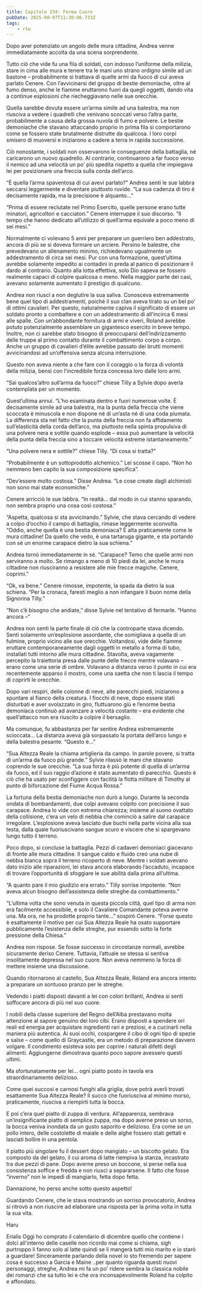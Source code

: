 ```yaml
---
title: Capitolo 334: Ferma Cuore
pubDate: 2025-08-07T11:30:06.733Z
tags:
    - rtw
---
```











Dopo aver potenziato un angolo delle mura cittadine, Andrea venne immediatamente accolta da una scena sorprendente.


Tutto ciò che vide fu una fila di soldati, con indosso l’uniforme della milizia, stare in cima alle mura e tenere tra le mani uno strano ordigno simile ad un bastone – probabilmente si trattava di quelle armi da fuoco di cui aveva parlato Cenere. Con l’avvicinarsi del gruppo di bestie demoniache, oltre al fumo denso, anche le fiamme eruttarono fuori da quegli oggetti, dando vita a continue esplosioni che riecheggiavano nelle sue orecchie.


Quella sarebbe dovuta essere un’arma simile ad una balestra, ma non riusciva a vedere i quadrelli che venivano scoccati verso l’altra parte, probabilmente a causa della grossa nuvola di fumo e polvere. Le bestie demoniache che stavano attaccando proprio in prima fila si comportarono come se fossero state brutalmente distrutte da qualcosa. I loro corpi smisero di muoversi e iniziarono a cadere a terra in rapida successione.


Ciò nonostante, i soldati non osservarono le conseguenze della battaglia, né caricarono un nuovo quadrello. Al contrario, continuarono a far fuoco verso il nemico ad una velocità un po’ più spedita rispetto a quella che impiegava lei per posizionare una freccia sulla corda dell’arco.


“Ѐ quella l’arma spaventosa di cui avevi parlato?” Andrea sentì le sue labbra seccarsi leggermente e diventare piuttosto ruvide. “La sua cadenza di tiro è decisamente rapida, ma la precisione è alquanto…”


“Prima di essere reclutate nel Primo Esercito, quelle persone erano tutte minatori, agricoltori e cacciatori.” Cenere interruppe il suo discorso. “Il tempo che hanno dedicato all’utilizzo di quell’arma equivale a poco meno di sei mesi.”


Normalmente ci volevano 5 anni per preparare un guerriero ben addestrato, ancora di più se si doveva formare un arciere. Persino le balestre, che prevedevano un allenamento minimo, richiedevano ugualmente un addestramento di circa sei mesi. Pur con una formazione, quest’ultima avrebbe solamente impedito ai contadini in preda al panico di posizionare il dardo al contrario. Quanto alla lotta effettiva, solo Dio sapeva se fossero realmente capaci di colpire qualcosa o meno. Nella maggior parte dei casi, avevano solamente aumentato il prestigio di qualcuno.


Andrea non riuscì a non deglutire la sua saliva. Conosceva estremamente bene quel tipo di addestramenti, poiché il suo clan aveva tirato su un bel po’ di ottimi cavalieri. Per questo, naturalmente capiva il significato di essere un soldato pronto a combattere e con un addestramento di all’incirca 6 mesi alle spalle. Con un’abbondante fornitura di armi e viveri, Roland avrebbe potuto potenzialmente assemblare un gigantesco esercito in breve tempo. Inoltre, non ci sarebbe stato bisogno di preoccuparsi dell’indirizzamento delle truppe al primo contatto durante il combattimento corpo a corpo. Anche un gruppo di cavalieri d’élite avrebbe passato dei brutti momenti avvicinandosi ad un’offensiva senza alcuna interruzione.


Questo non aveva niente a che fare con il coraggio o la forza di volontà della milizia, bensì con l’incredibile forza concessa loro dalle loro armi.


“Sai qualcos’altro sull’arma da fuoco?” chiese Tilly a Sylvie dopo averla contemplata per un momento.


Quest’ultima annuì. “L’ho esaminata dentro e fuori numerose volte. Ѐ decisamente simile ad una balestra, ma la punta della freccia che viene scoccata è minuscola e non dispone né di un’asta né di una coda piumata. La differenza sta nel fatto che la punta della freccia non fa affidamento sull’elasticità della corda dell’arco, ma piuttosto nella spinta propulsiva di una polvere nera e sottile quando esplode – essa può aumentare la velocità della punta della freccia sino a toccare velocità estreme istantaneamente.”


“Una polvere nera e sottile?” chiese Tilly. “Di cosa si tratta?”


“Probabilmente è un sottoprodotto alchemico.” Lei scosse il capo. “Non ho nemmeno ben capito la sua composizione specifica”.


“Dev’essere molto costosa.” Disse Andrea. “Le cose create dagli alchimisti non sono mai state economiche.”


Cenere arricciò le sue labbra. “In realtà… dal modo in cui stanno sparando, non sembra proprio una cosa così costosa.”


“Aspetta, qualcosa si sta avvicinando.” Sylvie, che stava cercando di vedere a colpo d’occhio il campo di battaglia, rimase leggermente sconvolta. “Oddio, anche quella è una bestia demoniaca? Ѐ alta praticamente come le mura cittadine! Da quello che vedo, è una tartaruga gigante, e sta portando con sé un enorme carapace dietro la sua schiena.”


Andrea tornò immediatamente in sé. “Carapace? Temo che quelle armi non serviranno a molto. Se rimango a meno di 10 piedi da lei, anche le mura cittadine non riusciranno a resistere alle mie frecce magiche. Cenere, coprimi.”


“Ok, va bene.” Cenere rimosse, impotente, la spada da dietro la sua schiena. “Per la cronaca, faresti meglio a non infangare il buon nome della Signorina Tilly.”


“Non c’è bisogno che andiate,” disse Sylvie nel tentativo di fermarle. “Hanno ancora –“


Andrea non sentì la parte finale di ciò che la controparte stava dicendo. Sentì solamente un’esplosione assordante, che somigliava a quella di un fulmine, proprio vicino alle sue orecchie. Voltandosi, vide delle fiamme eruttare contemporaneamente dagli oggetti in metallo a forma di tubo, installati tutti intorno alle mura cittadine. Stavolta, aveva vagamente percepito la traiettoria presa dalle punte delle frecce mentre volavano – erano come una serie di ombre. Volavano a distanza verso il punto in cui era recentemente apparso il mostro, come una saetta che non ti lascia il tempo di coprirti le orecchie.


Dopo vari respiri, delle colonne di neve, alte parecchi piedi, iniziarono a spuntare al fianco della creatura. I fiocchi di neve, dopo essere stati disturbati e aver svolazzato in giro, fluttuarono giù e l’enorme bestia demoniaca continuò ad avanzare a velocità costante – era evidente che quell’attacco non era riuscito a colpire il bersaglio.


Ma comunque, fu abbastanza per far sentire Andrea estremamente scioccata… La distanza aveva già sorpassato la portata dell’arco lungo e della balestra pesante. “Questo è…”


“Sua Altezza Reale la chiama artiglieria da campo. In parole povere, si tratta di un’arma da fuoco più grande.” Sylvie rilassò le mani che stavano coprendo le sue orecchie. “La sua forza è più potente di quella di un’arma da fuoco, ed il suo raggio d’azione è stato aumentato di parecchio. Questo è ciò che ha usato per sconfiggere con facilità la flotta militare di Timothy al punto di biforcazione del Fiume Acqua Rossa.”


La fortuna della bestia demoniache non durò a lungo. Durante la seconda ondata di bombardamenti, due colpi avevano colpito con precisione il suo carapace. Andrea lo vide con estrema chiarezza; insieme al suono ovattato della collisione, c’era un velo di nebbia che cominciò a salire dal carapace irregolare. L’esplosione aveva lasciato due buchi nella parte vicina alla sua testa, dalla quale fuoriuscivano sangue scuro e viscere che si spargevano lungo tutto il terreno.


Poco dopo, si concluse la battaglia. Pezzi di cadaveri demoniaci giacevano di fronte alle mura cittadine. Il sangue caldo e fluido creò una nube di nebbia bianca sopra il terreno ricoperto di neve. Mentre i soldati avevano dato inizio alle riparazioni, lei stava ancora elaborando l’accaduto, incapace di trovare l’opportunità di sfoggiare le sue abilità dalla prima all’ultima.


“A quanto pare il mio giudizio era errato.” Tilly sorrise impotente. “Non aveva alcun bisogno dell’assistenza delle streghe da combattimento.”


“L’ultima volta che sono venuta in questa piccola città, quel tipo di arma non era facilmente accessibile, e solo il Cavaliere Comandante poteva averne una. Ma ora, ne ha prodotte proprio tante…” sospirò Cenere. “Forse questo è esattamente il motivo per cui Sua Altezza Reale ha osato supportare pubblicamente l’esistenza delle streghe, pur essendo sotto la forte pressione della Chiesa.”


Andrea non rispose. Se fosse successo in circostanze normali, avrebbe sicuramente deriso Cenere. Tuttavia, l’attuale se stessa si sentiva insolitamente depressa nel suo cuore. Non aveva nemmeno la forza di mettere insieme una discussione.


Quando ritornarono al castello, Sua Altezza Reale, Roland era ancora intento a preparare un sontuoso pranzo per le streghe.


Vedendo i piatti disposti davanti a lei con colori brillanti, Andrea si sentì soffocare ancora di più nel suo cuore.


I nobili della classe superiore del Regno dell’Alba prestavano molta attenzione al sapore genuino dei loro cibi. Erano disposti a spendere ori reali ed energia per acquistare ingredienti rari e preziosi, e a cucinarli nella maniera più autentica. Ai suoi occhi, cospargere il cibo di ogni tipo di spezie e salse – come quello di Graycastle, era un metodo di preparazione davvero volgare. Il condimento esisteva solo per coprire i naturali difetti degli alimenti. Aggiungerne dimostrava quanto poco sapore avessero questi ultimi.


Ma sfortunatamente per lei… ogni piatto posto in tavola era straordinariamente delizioso.


Come quei succosi e carnosi funghi alla griglia, dove potrà averli trovati esattamente Sua Altezza Reale? Il succo che fuoriusciva al minimo morso, praticamente, riusciva a riempirti tutta la bocca.


E poi c’era quel piatto di zuppa di verdura. All’apparenza, sembrava un’insignificante piatto di semplice zuppa, ma dopo averne preso un sorso, la bocca veniva inondata da un gusto saporito e delizioso. Era come se un pollo intero, delle costolette di maiale e delle alghe fossero stati gettati e lasciati bollire in una pentola.


Il piatto più singolare fu il dessert dopo mangiato – un biscotto gelato. Era composto da del gelato, il cui aroma di latte riempiva la stanza, incastrato tra due pezzi di pane. Dopo averne preso un boccone, si perse nella sua consistenza soffice e fredda e non riuscì a separarsene. Il fatto che fosse “inverno” non le impedì di mangiarlo, fetta dopo fetta.


Dannazione, ho perso anche sotto questo aspetto!


Guardando Cenere, che le stava mostrando un sorriso provocatorio, Andrea si ritrovò a non riuscire ad elaborare una risposta per la prima volta in tutta la sua vita.






Haru






 Erialis Oggi ho comprato il calendario di dicembre quello che contiene i dolci all'interno delle caselle non ricordo mai come si chiama, sigh purtroppo li fanno solo al latte quindi se li mangerà tutti mio marito e io starò a guardare! Sinceramente parlando della novel io sto fremendo per sapere cosa è successo a Garcia e Maine ..per quanto riguarda questi nuovi personaggi, streghe, Andrea mi fa un po' ridere sembra la classica nobile dei romanzi che sa tutto lei e che ora inconsapevolmente Roland ha colpito e affondato.




                                


                                



